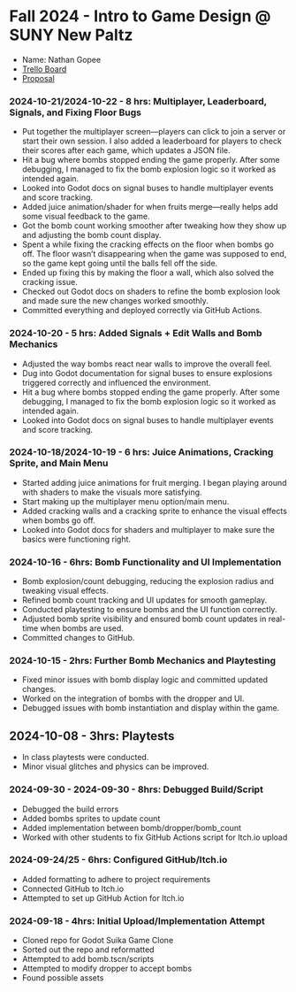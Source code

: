 # Fall 2024 - Intro to Game Design @ SUNY New Paltz
* Name: Nathan Gopee
* [Trello Board](https://trello.com/b/6GWgIG7v/danmomo)
* [Proposal](https://github.com/ndg8743/Danmomo/blob/main/Danmomo%20Proposal%20-%20Nathan%20Gopee.pdf)

### 2024-10-21/2024-10-22 - 8 hrs: Multiplayer, Leaderboard, Signals, and Fixing Floor Bugs
- Put together the multiplayer screen—players can click to join a server or start their own session. I also added a leaderboard for players to check their scores after each game, which updates a JSON file.
- Hit a bug where bombs stopped ending the game properly. After some debugging, I managed to fix the bomb explosion logic so it worked as intended again.
- Looked into Godot docs on signal buses to handle multiplayer events and score tracking.
- Added juice animation/shader for when fruits merge—really helps add some visual feedback to the game. 
- Got the bomb count working smoother after tweaking how they show up and adjusting the bomb count display.
- Spent a while fixing the cracking effects on the floor when bombs go off. The floor wasn’t disappearing when the game was supposed to end, so the game kept going until the balls fell off the side. 
- Ended up fixing this by making the floor a wall, which also solved the cracking issue.
- Checked out Godot docs on shaders to refine the bomb explosion look and made sure the new changes worked smoothly.
- Committed everything and deployed correctly via GitHub Actions.

### 2024-10-20 - 5 hrs: Added Signals + Edit Walls and Bomb Mechanics
- Adjusted the way bombs react near walls to improve the overall feel.
- Dug into Godot documentation for signal buses to ensure explosions triggered correctly and influenced the environment.
- Hit a bug where bombs stopped ending the game properly. After some debugging, I managed to fix the bomb explosion logic so it worked as intended again.
- Looked into Godot docs on signal buses to handle multiplayer events and score tracking.

### 2024-10-18/2024-10-19 - 6 hrs: Juice Animations, Cracking Sprite, and Main Menu
- Started adding juice animations for fruit merging. I began playing around with shaders to make the visuals more satisfying. 
- Start making up the multiplayer menu option/main menu.
- Added cracking walls and a cracking sprite to enhance the visual effects when bombs go off.
- Looked into Godot docs for shaders and multiplayer to make sure the basics were functioning right.

### 2024-10-16 - 6hrs: Bomb Functionality and UI Implementation
- Bomb explosion/count debugging, reducing the explosion radius and tweaking visual effects.
- Refined bomb count tracking and UI updates for smooth gameplay.
- Conducted playtesting to ensure bombs and the UI function correctly.
- Adjusted bomb sprite visibility and ensured bomb count updates in real-time when bombs are used.
- Committed changes to GitHub.

### 2024-10-15 - 2hrs: Further Bomb Mechanics and Playtesting
- Fixed minor issues with bomb display logic and committed updated changes.
- Worked on the integration of bombs with the dropper and UI.
- Debugged issues with bomb instantiation and display within the game.

## 2024-10-08 - 3hrs: Playtests
* In class playtests were conducted.
* Minor visual glitches and physics can be improved.

### 2024-09-30 - 2024-09-30 - 8hrs: Debugged Build/Script
- Debugged the build errors
- Added bombs sprites to update count
- Added implementation between bomb/dropper/bomb_count
- Worked with other students to fix GitHub Actions script for Itch.io upload

### 2024-09-24/25 - 6hrs: Configured GitHub/Itch.io
- Added formatting to adhere to project requirements
- Connected GitHub to Itch.io
- Attempted to set up GitHub Action for Itch.io

### 2024-09-18 - 4hrs: Initial Upload/Implementation Attempt
- Cloned repo for Godot Suika Game Clone
- Sorted out the repo and reformatted
- Attempted to add bomb.tscn/scripts
- Attempted to modify dropper to accept bombs
- Found possible assets
